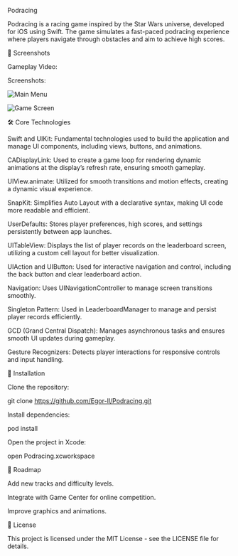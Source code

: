 Podracing

Podracing is a racing game inspired by the Star Wars universe, developed for iOS using Swift. The game simulates a fast-paced podracing experience where players navigate through obstacles and aim to achieve high scores.

📸 Screenshots

Gameplay Video:


Screenshots:

![Main Menu](https://drive.google.com/uc?export=view&id=17a-tYk-xVmR3ZliiiJbP7KUidLAxkNt-)


![Game Screen](https://drive.google.com/uc?export=view&id=1n2Gdl002sM9dACH2cmvR7bqzQu__9kE3)



🛠 Core Technologies

Swift and UIKit: Fundamental technologies used to build the application and manage UI components, including views, buttons, and animations.

CADisplayLink: Used to create a game loop for rendering dynamic animations at the display’s refresh rate, ensuring smooth gameplay.

UIView.animate: Utilized for smooth transitions and motion effects, creating a dynamic visual experience.

SnapKit: Simplifies Auto Layout with a declarative syntax, making UI code more readable and efficient.

UserDefaults: Stores player preferences, high scores, and settings persistently between app launches.

UITableView: Displays the list of player records on the leaderboard screen, utilizing a custom cell layout for better visualization.

UIAction and UIButton: Used for interactive navigation and control, including the back button and clear leaderboard action.

Navigation: Uses UINavigationController to manage screen transitions smoothly.

Singleton Pattern: Used in LeaderboardManager to manage and persist player records efficiently.

GCD (Grand Central Dispatch): Manages asynchronous tasks and ensures smooth UI updates during gameplay.

Gesture Recognizers: Detects player interactions for responsive controls and input handling.

🚀 Installation

Clone the repository:

git clone https://github.com/Egor-Il/Podracing.git

Install dependencies:

pod install

Open the project in Xcode:

open Podracing.xcworkspace

📌 Roadmap

Add new tracks and difficulty levels.

Integrate with Game Center for online competition.

Improve graphics and animations.

📄 License

This project is licensed under the MIT License - see the LICENSE file for details.

